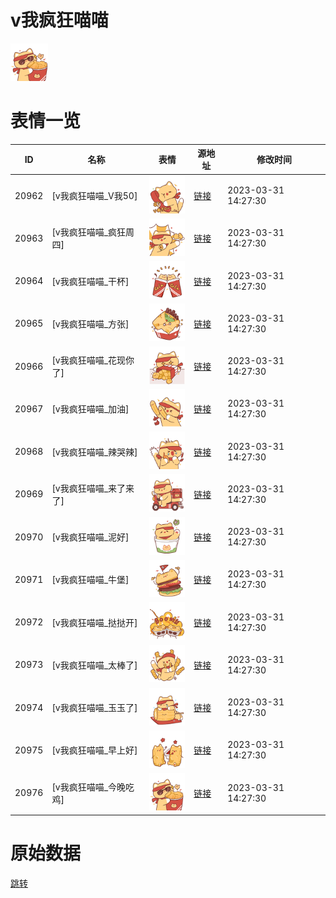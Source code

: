 # v我疯狂喵喵

<img src="./cover.png" height="60" alt="cover" />

# 表情一览

|ID|名称|表情|源地址|修改时间|
|----|----|----|----|----|
|20962|[v我疯狂喵喵_V我50]|<img src="./pic/020962_%5Bv我疯狂喵喵_V我50%5D.png" height="60" alt="V我50"/>|[链接](https://i0.hdslb.com/bfs/garb/bba377df69d9322bd8f2682aa50825db59977896.png)|2023-03-31 14:27:30|
|20963|[v我疯狂喵喵_疯狂周四]|<img src="./pic/020963_%5Bv我疯狂喵喵_疯狂周四%5D.png" height="60" alt="疯狂周四"/>|[链接](https://i0.hdslb.com/bfs/garb/b4235436586aa5b0ed91b526eb83e1bdd5b3d13e.png)|2023-03-31 14:27:30|
|20964|[v我疯狂喵喵_干杯]|<img src="./pic/020964_%5Bv我疯狂喵喵_干杯%5D.png" height="60" alt="干杯"/>|[链接](https://i0.hdslb.com/bfs/garb/556e3e92aa17b6790399f9dac26d5c1001af1f22.png)|2023-03-31 14:27:30|
|20965|[v我疯狂喵喵_方张]|<img src="./pic/020965_%5Bv我疯狂喵喵_方张%5D.png" height="60" alt="方张"/>|[链接](https://i0.hdslb.com/bfs/garb/628d32ff44a2bf61b5430c64bf5b967a89e6ba8f.png)|2023-03-31 14:27:30|
|20966|[v我疯狂喵喵_花现你了]|<img src="./pic/020966_%5Bv我疯狂喵喵_花现你了%5D.png" height="60" alt="花现你了"/>|[链接](https://i0.hdslb.com/bfs/garb/72fef5c3b6da42c2977f0afebe9422322b577755.png)|2023-03-31 14:27:30|
|20967|[v我疯狂喵喵_加油]|<img src="./pic/020967_%5Bv我疯狂喵喵_加油%5D.png" height="60" alt="加油"/>|[链接](https://i0.hdslb.com/bfs/garb/591433fbc742bc09b4d7aee27d8add3c30c251e4.png)|2023-03-31 14:27:30|
|20968|[v我疯狂喵喵_辣哭辣]|<img src="./pic/020968_%5Bv我疯狂喵喵_辣哭辣%5D.png" height="60" alt="辣哭辣"/>|[链接](https://i0.hdslb.com/bfs/garb/10a0f96eedd71a147dc9daa2a67b5cef3d616d91.png)|2023-03-31 14:27:30|
|20969|[v我疯狂喵喵_来了来了]|<img src="./pic/020969_%5Bv我疯狂喵喵_来了来了%5D.png" height="60" alt="来了来了"/>|[链接](https://i0.hdslb.com/bfs/garb/ba139bbfbb6a25567ad78d2da8442f49558626d3.png)|2023-03-31 14:27:30|
|20970|[v我疯狂喵喵_泥好]|<img src="./pic/020970_%5Bv我疯狂喵喵_泥好%5D.png" height="60" alt="泥好"/>|[链接](https://i0.hdslb.com/bfs/garb/fb03b3b7cb59de9711461f5763d1b9b04f54a41f.png)|2023-03-31 14:27:30|
|20971|[v我疯狂喵喵_牛堡]|<img src="./pic/020971_%5Bv我疯狂喵喵_牛堡%5D.png" height="60" alt="牛堡"/>|[链接](https://i0.hdslb.com/bfs/garb/43ee64fe1b9e968d56aed3a74f8109eb9666ce14.png)|2023-03-31 14:27:30|
|20972|[v我疯狂喵喵_挞挞开]|<img src="./pic/020972_%5Bv我疯狂喵喵_挞挞开%5D.png" height="60" alt="挞挞开"/>|[链接](https://i0.hdslb.com/bfs/garb/249f9fc00d402dc03dfc19dcae371f01e6b1297d.png)|2023-03-31 14:27:30|
|20973|[v我疯狂喵喵_太棒了]|<img src="./pic/020973_%5Bv我疯狂喵喵_太棒了%5D.png" height="60" alt="太棒了"/>|[链接](https://i0.hdslb.com/bfs/garb/a7d3af8d11ab9e6cc3f907d56ccd3c1a210e9366.png)|2023-03-31 14:27:30|
|20974|[v我疯狂喵喵_玉玉了]|<img src="./pic/020974_%5Bv我疯狂喵喵_玉玉了%5D.png" height="60" alt="玉玉了"/>|[链接](https://i0.hdslb.com/bfs/garb/f67d1445066b3fc32bcbe64deb2240ea97b4f831.png)|2023-03-31 14:27:30|
|20975|[v我疯狂喵喵_早上好]|<img src="./pic/020975_%5Bv我疯狂喵喵_早上好%5D.png" height="60" alt="早上好"/>|[链接](https://i0.hdslb.com/bfs/garb/758256aba3975e95c6a3b9bb6f814435ef70efb2.png)|2023-03-31 14:27:30|
|20976|[v我疯狂喵喵_今晚吃鸡]|<img src="./pic/020976_%5Bv我疯狂喵喵_今晚吃鸡%5D.png" height="60" alt="今晚吃鸡"/>|[链接](https://i0.hdslb.com/bfs/garb/88e7b15d335a222de182056eddd29c1a81f9e38f.png)|2023-03-31 14:27:30|

# 原始数据

[跳转](./raw.json)

